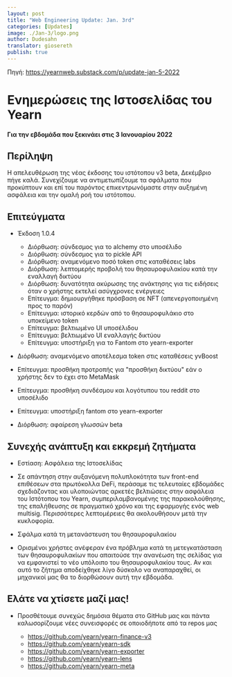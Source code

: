 ```yaml
---
layout: post
title: "Web Engineering Update: Jan. 3rd"
categories: [Updates]
image: ./Jan-3/logo.png
author: Dudesahn
translator: giosereth
publish: true
---
```


Πηγή: https://yearnweb.substack.com/p/update-jan-5-2022

# Ενημερώσεις της Ιστοσελίδας του Yearn

#### Για την εβδομάδα που ξεκινάει στις 3 Ιανουαρίου 2022

## **Περίληψη**

Η απελευθέρωση της νέας έκδοσης του ιστότοπου v3 beta, Δεκέμβριο πήγε καλά. Συνεχίζουμε να αντιμετωπίζουμε τα σφάλματα που προκύπτουν και επί του παρόντος επικεντρωνόμαστε στην αυξημένη ασφάλεια και την ομαλή ροή του ιστότοπου.

## **Επιτεύγματα**

- Έκδοση 1.0.4

  - Διόρθωση: σύνδεσμος για το alchemy στο υποσέλιδο
  - Διόρθωση: σύνδεσμος για το pickle API
  - Διόρθωση: αναμενόμενο ποσό token στις καταθέσεις labs
  - Διόρθωση: λεπτομερής προβολή του θησαυροφυλακίου κατά την εναλλαγή δικτύου
  - Διόρθωση: δυνατότητα ακύρωσης της ανάκτησης για τις ειδήσεις όταν ο χρήστης εκτελεί ασύγχρονες ενέργειες
  - Eπίτευγμα: δημιουργήθηκε πρόσβαση σε NFT (απενεργοποιημένη προς το παρόν)
  - Eπίτευγμα: ιστορικό κερδών από το θησαυροφυλάκιο στο υποκείμενο token
  - Eπίτευγμα: βελτιωμένο UI υποσέλιδου
  - Eπίτευγμα: βελτιωμένο UI εναλλαγής δικτύου
  - Eπίτευγμα: υποστήριξη για το Fantom στο yearn-exporter

- Διόρθωση: αναμενόμενο αποτέλεσμα token στις καταθέσεις yvBoost 
- Eπίτευγμα: προσθήκη προτροπής για "προσθήκη δικτύου" εάν ο χρήστης δεν το έχει στο MetaMask
- Eπίτευγμα: προσθήκη συνδέσμου και λογότυπου του reddit στο υποσέλιδο
- Eπίτευγμα: υποστήριξη fantom στο yearn-exporter
- Διόρθωση: αφαίρεση γλωσσών beta

## **Συνεχής ανάπτυξη και εκκρεμή ζητήματα**

  - Εστίαση: Ασφάλεια της Ιστοσελίδας

  - Σε απάντηση στην αυξανόμενη πολυπλοκότητα των front-end επιθέσεων στα πρωτόκολλα DeFi, περάσαμε τις τελευταίες εβδομάδες σχεδιάζοντας και υλοποιώντας αρκετές βελτιώσεις στην ασφάλεια του Ιστότοπου του Yearn, συμπεριλαμβανομένης της παρακολούθησης, της επαλήθευσης σε πραγματικό χρόνο και της εφαρμογής ενός web multisig. Περισσότερες λεπτομέρειες θα ακολουθήσουν μετά την κυκλοφορία.

  - Σφάλμα κατά τη μετανάστευση του θησαυροφυλακίου

  - Ορισμένοι χρήστες ανέφεραν ένα πρόβλημα κατά τη μετεγκατάσταση των θησαυροφυλακίων που απαιτούσε την ανανέωση της σελίδας για να εμφανιστεί το νέο υπόλοιπο του θησαυροφυλακίου τους. Αν και αυτό το ζήτημα αποδείχθηκε λίγο δύσκολο να αναπαραχθεί, οι μηχανικοί μας θα το διορθώσουν αυτή την εβδομάδα.

## **Ελάτε να χτίσετε μαζί μας!**

- Προσθέτουμε συνεχώς δημόσια θέματα στο GitHub μας και πάντα καλωσορίζουμε νέες συνεισφορές σε οποιοδήποτε από τα repos μας

  - https://github.com/yearn/yearn-finance-v3
  - https://github.com/yearn/yearn-sdk
  - https://github.com/yearn/yearn-exporter
  - https://github.com/yearn/yearn-lens
  - https://github.com/yearn/yearn-meta
